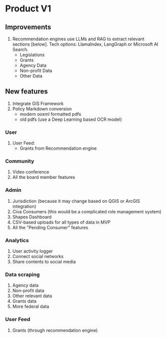 # Product V1

## Improvements

1. Recommendation engines use LLMs and RAG to extract relevant sections [below]. Tech options: LlamaIndex, LangGraph or Microsoft AI Search.
   - Legislations
   - Grants
   - Agency Data
   - Non-profit Data
   - Other Data

## New features

1. Integrate GIS Framework
2. Policy Markdown conversion
   - modern ooxml formatted pdfs
   - old pdfs (use a Deep Learning based OCR model)

### User

1. User Feed:
   - Grants from Recommendation engine

### Community

1. Video conference
2. All the board member features

### Admin

1. Jurisdiction (because it may change based on QGIS or ArcGIS integration)
2. Civa Consumers (this would be a complicated role management system)
3. Shapes Dashboard
4. CSV-based uploads for all types of data in MVP
5. All the "Pending Consumer" features

### Analytics

1. User activity logger
2. Connect social networks
3. Share contents to social media

### Data scraping

1. Agency data
2. Non-profit data
3. Other relevant data
4. Grants data
5. More federal data

### User Feed

1. Grants (through recommendation engine)
